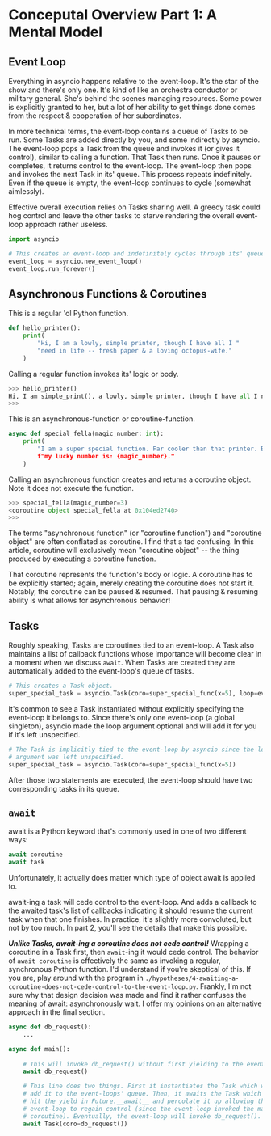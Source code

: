 # Conceputal Overview Part 1: A Mental Model

## Event Loop

Everything in asyncio happens relative to the event-loop. It's the star of the show and there's only one. It's kind of like an orchestra conductor or military general. She's behind the scenes managing resources. Some power is explicitly granted to her, but a lot of her ability to get things done comes from the respect & cooperation of her subordinates.

In more technical terms, the event-loop contains a queue of Tasks to be run. Some Tasks are added directly by you, and some indirectly by asyncio. The event-loop pops a Task from the queue and invokes it (or gives it control), similar to calling a function. That Task then runs. Once it pauses or completes, it returns control to the event-loop. The event-loop then pops and invokes the next Task in its' queue. This process repeats indefinitely. Even if the queue is empty, the event-loop continues to cycle (somewhat aimlessly).

Effective overall execution relies on Tasks sharing well. A greedy task could hog control and leave the other tasks to starve rendering the overall event-loop approach rather useless. 

```python
import asyncio

# This creates an event-loop and indefinitely cycles through its' queue of tasks.
event_loop = asyncio.new_event_loop()
event_loop.run_forever()
```

## Asynchronous Functions & Coroutines

This is a regular 'ol Python function.
```python
def hello_printer():
    print(
        "Hi, I am a lowly, simple printer, though I have all I "
        "need in life -- fresh paper & a loving octopus-wife."
    )
```

Calling a regular function invokes its' logic or body. 
```python
>>> hello_printer()
Hi, I am simple_print(), a lowly, simple printer, though I have all I need in life -- fresh paper & a loving octopus-wife.
>>>
```

This is an asynchronous-function or coroutine-function.
```python
async def special_fella(magic_number: int):
    print(
        "I am a super special function. Far cooler than that printer. By the way, 
        f"my lucky number is: {magic_number}."
    )
```

Calling an asynchronous function creates and returns a coroutine object. Note it does not execute the function.
```python
>>> special_fella(magic_number=3)
<coroutine object special_fella at 0x104ed2740>
>>> 
```

The terms "asynchronous function" (or "coroutine function") and "coroutine object" are often conflated as coroutine. I find that a tad confusing. In this article, coroutine will exclusively mean "coroutine object" -- the thing produced by executing a coroutine function.

That coroutine represents the function's body or logic. A coroutine has to be explicitly started; again, merely creating the coroutine does not start it. Notably, the coroutine can be paused & resumed. That pausing & resuming ability is what allows
for asynchronous behavior!

## Tasks

Roughly speaking, Tasks are coroutines tied to an event-loop. A Task also maintains a list of callback functions whose importance will become clear in a moment when we discuss `await`. When Tasks are created they are automatically added to the event-loop's queue of tasks.

```python
# This creates a Task object.
super_special_task = asyncio.Task(coro=super_special_func(x=5), loop=event_loop)
```

It's common to see a Task instantiated without explicitly specifying the event-loop it belongs to. Since there's only one event-loop (a global singleton), asyncio made the loop argument optional and will add it for you if it's left unspecified.
```python
# The Task is implicitly tied to the event-loop by asyncio since the loop 
# argument was left unspecified.
super_special_task = asyncio.Task(coro=super_special_func(x=5))
```

After those two statements are executed, the event-loop should have two corresponding tasks in its queue.

## `await`

await is a Python keyword that's commonly used in one of two different ways:
```python
await coroutine
await task
```

Unfortunately, it actually does matter which type of object await is applied to. 

await-ing a task will cede control to the event-loop. And adds a callback to the awaited task's list of callbacks indicating it should resume the current task when that one finishes. In practice, it's slightly more convoluted, but not by too much. In part 2, you'll see the details that make this possible.

***Unlike Tasks, await-ing a coroutine does not cede control!*** Wrapping a coroutine in a Task first, then `await`-ing it would cede control. The behavior of `await coroutine` is effectively the same as invoking a regular, synchronous Python function. I'd understand if you're skeptical of this. If you are, play around with the program in `./hypotheses/4-awaiting-a-coroutine-does-not-cede-control-to-the-event-loop.py`. Frankly, I'm not sure why that design decision was made and find it rather confuses the meaning of await: asynchronously wait. I offer my opinions on an alternative approach in the final section.


```python
async def db_request():
    ...

async def main():
    
    # This will invoke db_request() without first yielding to the event-loop.
    await db_request()

    # This line does two things. First it instantiates the Task which will 
    # add it to the event-loops' queue. Then, it awaits the Task which will
    # hit the yield in Future.__await__ and percolate it up allowing the
    # event-loop to regain control (since the event-loop invoked the main() 
    # coroutine). Eventually, the event-loop will invoke db_request().
    await Task(coro=db_request())
```